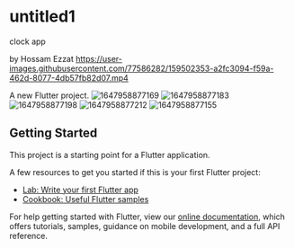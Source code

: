 # untitled1

clock app 

by Hossam Ezzat
https://user-images.githubusercontent.com/77586282/159502353-a2fc3094-f59a-462d-8077-4db57fb82d07.mp4

A new Flutter project.
![1647958877169](https://user-images.githubusercontent.com/77586282/159503760-47e53296-d7fc-4c0e-8040-9069c7ede43a.jpg)
![1647958877183](https://user-images.githubusercontent.com/77586282/159503765-0d9e1379-5134-4334-bdc6-a3b07cf299d7.jpg)
![1647958877198](https://user-images.githubusercontent.com/77586282/159503771-2b59b027-9f7b-410e-8381-b6eae58a8a6b.jpg)
![1647958877212](https://user-images.githubusercontent.com/77586282/159503779-4ec52155-d323-4c63-a191-f7ebb67364e3.jpg)
![1647958877155](https://user-images.githubusercontent.com/77586282/159503783-e6b18682-e1a5-4f75-97e7-a2295cd9d76c.jpg)
## Getting Started

This project is a starting point for a Flutter application.

A few resources to get you started if this is your first Flutter project:

- [Lab: Write your first Flutter app](https://flutter.dev/docs/get-started/codelab)
- [Cookbook: Useful Flutter samples](https://flutter.dev/docs/cookbook)

For help getting started with Flutter, view our
[online documentation](https://flutter.dev/docs), which offers tutorials,
samples, guidance on mobile development, and a full API reference.
